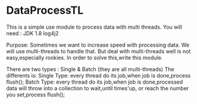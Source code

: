 # DataProcessTL
This is a simple use module to process data with multi threads.
You will need :
  JDK 1.8
  log4j2
  
Purpose:
  Sometimes we want to increase speed with processing data. We will use multi-threads to handle that.
  But deal with multi-threads well is not easy,especially rookies.
  In order to solve this,write this module.
  
  There are two types : Single & Batch (they are all multi-threads)
  The differents is: 
  Single Type:
    every thread do its job,when job is done,process flush();
  Batch Type:
    every thread do its job,when job is done,processed data will throw into a collection to wait,until times'up,
    or reach the number you set,process flush();
